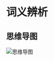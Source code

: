 # 词义辨析

## 思维导图

![思维导图](https://raw.githubusercontent.com/pushmetop/civil-service-exam/master/assets/images/%E8%AF%8D%E4%B9%89%E8%BE%A8%E6%9E%90.png)